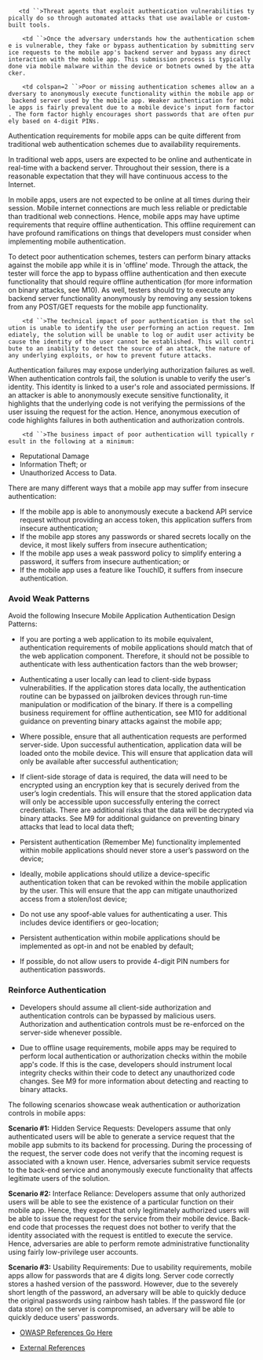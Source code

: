 `   <td ``>Threat agents that exploit authentication vulnerabilities typically do so through automated attacks that use available or custom-built tools. `

</td>

`    <td ``>Once the adversary understands how the authentication scheme is vulnerable, they fake or bypass authentication by submitting service requests to the mobile app's backend server and bypass any direct interaction with the mobile app. This submission process is typically done via mobile malware within the device or botnets owned by the attacker.`

</td>

`    <td colspan=2 ``>Poor or missing authentication schemes allow an adversary to anonymously execute functionality within the mobile app or backend server used by the mobile app. Weaker authentication for mobile apps is fairly prevalent due to a mobile device's input form factor. The form factor highly encourages short passwords that are often purely based on 4-digit PINs.`

Authentication requirements for mobile apps can be quite different from
traditional web authentication schemes due to availability requirements.

In traditional web apps, users are expected to be online and
authenticate in real-time with a backend server. Throughout their
session, there is a reasonable expectation that they will have
continuous access to the Internet.

In mobile apps, users are not expected to be online at all times during
their session. Mobile internet connections are much less reliable or
predictable than traditional web connections. Hence, mobile apps may
have uptime requirements that require offline authentication. This
offline requirement can have profound ramifications on things that
developers must consider when implementing mobile authentication.

To detect poor authentication schemes, testers can perform binary
attacks against the mobile app while it is in 'offline' mode. Through
the attack, the tester will force the app to bypass offline
authentication and then execute functionality that should require
offline authentication (for more information on binary attacks, see
M10). As well, testers should try to execute any backend server
functionality anonymously by removing any session tokens from any
POST/GET requests for the mobile app functionality.

</td>

`    <td ``>The technical impact of poor authentication is that the solution is unable to identify the user performing an action request. Immediately, the solution will be unable to log or audit user activity because the identity of the user cannot be established. This will contribute to an inability to detect the source of an attack, the nature of any underlying exploits, or how to prevent future attacks.`

Authentication failures may expose underlying authorization failures as
well. When authentication controls fail, the solution is unable to
verify the user's identity. This identity is linked to a user's role and
associated permissions. If an attacker is able to anonymously execute
sensitive functionality, it highlights that the underlying code is not
verifying the permissions of the user issuing the request for the
action. Hence, anonymous execution of code highlights failures in both
authentication and authorization controls.

</td>

`    <td ``>The business impact of poor authentication will typically result in the following at a minimum:`

  - Reputational Damage
  - Information Theft; or
  - Unauthorized Access to Data.

</td>

There are many different ways that a mobile app may suffer from insecure
authentication:

  - If the mobile app is able to anonymously execute a backend API
    service request without providing an access token, this application
    suffers from insecure authentication;
  - If the mobile app stores any passwords or shared secrets locally on
    the device, it most likely suffers from insecure authentication;
  - If the mobile app uses a weak password policy to simplify entering a
    password, it suffers from insecure authentication; or
  - If the mobile app uses a feature like TouchID, it suffers from
    insecure authentication.

### Avoid Weak Patterns

Avoid the following Insecure Mobile Application Authentication Design
Patterns:

  - If you are porting a web application to its mobile equivalent,
    authentication requirements of mobile applications should match that
    of the web application component. Therefore, it should not be
    possible to authenticate with less authentication factors than the
    web browser;

<!-- end list -->

  - Authenticating a user locally can lead to client-side bypass
    vulnerabilities. If the application stores data locally, the
    authentication routine can be bypassed on jailbroken devices through
    run-time manipulation or modification of the binary. If there is a
    compelling business requirement for offline authentication, see M10
    for additional guidance on preventing binary attacks against the
    mobile app;

<!-- end list -->

  - Where possible, ensure that all authentication requests are
    performed server-side. Upon successful authentication, application
    data will be loaded onto the mobile device. This will ensure that
    application data will only be available after successful
    authentication;

<!-- end list -->

  - If client-side storage of data is required, the data will need to be
    encrypted using an encryption key that is securely derived from the
    user’s login credentials. This will ensure that the stored
    application data will only be accessible upon successfully entering
    the correct credentials. There are additional risks that the data
    will be decrypted via binary attacks. See M9 for additional guidance
    on preventing binary attacks that lead to local data theft;

<!-- end list -->

  - Persistent authentication (Remember Me) functionality implemented
    within mobile applications should never store a user’s password on
    the device;

<!-- end list -->

  - Ideally, mobile applications should utilize a device-specific
    authentication token that can be revoked within the mobile
    application by the user. This will ensure that the app can mitigate
    unauthorized access from a stolen/lost device;

<!-- end list -->

  - Do not use any spoof-able values for authenticating a user. This
    includes device identifiers or geo-location;

<!-- end list -->

  - Persistent authentication within mobile applications should be
    implemented as opt-in and not be enabled by default;

<!-- end list -->

  - If possible, do not allow users to provide 4-digit PIN numbers for
    authentication passwords.

### Reinforce Authentication

  - Developers should assume all client-side authorization and
    authentication controls can be bypassed by malicious users.
    Authorization and authentication controls must be re-enforced on the
    server-side whenever possible.

<!-- end list -->

  - Due to offline usage requirements, mobile apps may be required to
    perform local authentication or authorization checks within the
    mobile app's code. If this is the case, developers should instrument
    local integrity checks within their code to detect any unauthorized
    code changes. See M9 for more information about detecting and
    reacting to binary attacks.

The following scenarios showcase weak authentication or authorization
controls in mobile apps:

**Scenario \#1:** Hidden Service Requests: Developers assume that only
authenticated users will be able to generate a service request that the
mobile app submits to its backend for processing. During the processing
of the request, the server code does not verify that the incoming
request is associated with a known user. Hence, adversaries submit
service requests to the back-end service and anonymously execute
functionality that affects legitimate users of the solution.

**Scenario \#2:** Interface Reliance: Developers assume that only
authorized users will be able to see the existence of a particular
function on their mobile app. Hence, they expect that only legitimately
authorized users will be able to issue the request for the service from
their mobile device. Back-end code that processes the request does not
bother to verify that the identity associated with the request is
entitled to execute the service. Hence, adversaries are able to perform
remote administrative functionality using fairly low-privilege user
accounts.

**Scenario \#3:** Usability Requirements: Due to usability requirements,
mobile apps allow for passwords that are 4 digits long. Server code
correctly stores a hashed version of the password. However, due to the
severely short length of the password, an adversary will be able to
quickly deduce the original passwords using rainbow hash tables. If the
password file (or data store) on the server is compromised, an adversary
will be able to quickly deduce users' passwords.

  - [OWASP References Go Here](https://www.owasp.org/)

<!-- end list -->

  - [External References](http://cwe.mitre.org/)
